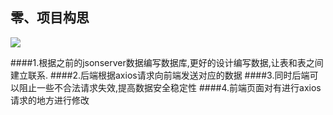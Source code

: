 ## 零、项目构思


![](https://github.com/warrenlucky/zerostart/blob/main/%E5%90%B4%E6%9D%B0%E6%9C%97/%E5%90%8E%E7%AB%AF/%E5%9B%BE%E7%89%87/1.png)


####1.根据之前的jsonserver数据编写数据库,更好的设计编写数据,让表和表之间建立联系.
####2.后端根据axios请求向前端发送对应的数据
####3.同时后端可以阻止一些不合法请求失效,提高数据安全稳定性
####4.前端页面对有进行axios请求的地方进行修改